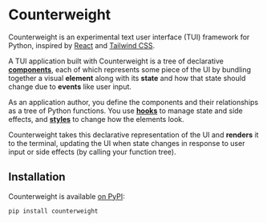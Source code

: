 # Counterweight

Counterweight is an experimental text user interface (TUI) framework for Python,
inspired by [React](https://react.dev/) and [Tailwind CSS](https://tailwindcss.com/).

A TUI application built with Counterweight is a tree of declarative
[**components**](components/index.md),
each of which represents some piece of the UI by bundling together
a visual **element** along with its **state** and how that state should change due to **events** like user input.

As an application author,
you define the components and their relationships as a tree of Python functions.
You use [**hooks**](hooks/index.md) to manage state and side effects,
and [**styles**](styles/index.md) to change how the elements look.

Counterweight takes this declarative representation of the UI and **renders** it to the terminal,
updating the UI when state changes in response to user input or side effects
(by calling your function tree).

## Installation

Counterweight is available [on PyPI](https://pypi.org/project/counterweight/):

```bash
pip install counterweight
```
